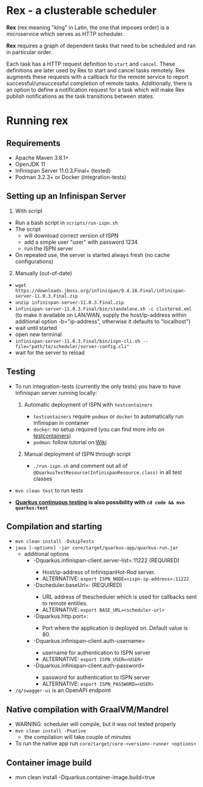 # Rex - a clusterable scheduler
**Rex** (rex meaning "king" in Latin, the one that imposes order) is a microservice which serves as HTTP scheduler. 

**Rex** requires a graph of dependent tasks that need to be scheduled and ran in particular order. 

Each task has a HTTP request definition to `start` and `cancel`. These definitions are later used by Rex to start and 
cancel tasks remotely. Rex augments these requests with a callback for the remote service to report 
successful/unsuccessful completion of remote tasks. Additionally, there is an option to define a notification request 
for a task which will make Rex publish notifications as the task transitions between states.



# Running rex

## Requirements
- Apache Maven 3.8.1+
- OpenJDK 11
- Infinispan Server 11.0.3.Final+ (tested)
- Podman 3.2.3+ or Docker (integration-tests)

## Setting up an Infinispan Server
1. With script
- Run a bash script in `scripts/run-ispn.sh`
- The script 
  - will download correct version of ISPN
  - add a simple user "user" with password 1234 
  - run the ISPN server
- On repeated use, the server is started always fresh (no cache configurations) 
2. Manually (out-of-date)
- `wget https://downloads.jboss.org/infinispan/9.4.16.Final/infinispan-server-11.0.3.Final.zip`
- `unzip infinispan-server-11.0.3.Final.zip`
- `infinispan-server-11.0.3.Final/bin/standalone.sh -c clustered.xml` 
      (to make it available on LAN/WAN, supply the host/ip-address within additional option -b="ip-address", 
      otherwise it defaults to "localhost")
- wait until started
- open new terminal
- `infinispan-server-11.0.3.Final/bin/ispn-cli.sh --file="path/to/scheduler/server-config.cli"`
- wait for the server to reload

## Testing
- To run integration-tests (currently the only tests) you have to have Infinispan server running locally:
  1. Automatic deployment of ISPN with `testcontainers`
     - `testcontainers` require `podman` or `docker` to automatically run Infinispan in container
     - `docker`: no setup required (you can find more info on
     [testcontainers](https://www.testcontainers.org/supported_docker_environment/))
     - `podman`: follow tutorial on [Wiki](https://github.com/project-ncl/rex/wiki/Podman-set-up)

  2. Manual deployment of ISPN through script 
     - `./run-ispn.sh` and comment out all of `@QuarkusTestResource(InfinispanResource.class)` in all test classes

- `mvn clean test` to run tests
- **[Quarkus continuous testing](https://quarkus.io/guides/continuous-testing) is also possibility with `cd code && mvn quarkus:test`**

## Compilation and starting
- `mvn clean install -DskipTests`
- `java [-options] -jar core/target/quarkus-app/quarkus-run.jar`
    * additional options
       * -Dquarkus.infinispan-client.server-list=<ispn-ip-address>:11222 (REQUIRED) 
         * Host/ip-address of InfinispanHot-Rod server.
         * ALTERNATIVE: `export ISPN_NODE=<ispn-ip-address>:11222`
       * -Dscheduler.baseUrl=<scheduler-url>: (REQUIRED)
         * URL address of thescheduler which is used for callbacks sent to remote entities.
         * ALTERNATIVE: `export BASE_URL=<scheduler-url>`
       * -Dquarkus.http.port=<port>:
         * Port where the application is deployed on. Default value is 80.
       * -Dquarkus.infinispan-client.auth-username=<USER>
         * username for authentication to ISPN server
         * ALTERNATIVE: `export ISPN_USER=<USER>`
       * -Dquarkus.infinispan-client.auth-password=<PASSWORD>
         * password for authentication to ISPN server
         * ALTERNATIVE: `export ISPN_PASSWORD=<USER>`
- `/q/swagger-ui` is an OpenAPI endpoint

## Native compilation with GraalVM/Mandrel
- WARNING: scheduler will compile, but it was not tested properly
- `mvn clean install -Pnative` 
  - the compilation will take couple of minutes
- To run the native app run `core/target/core-<version>-runner <options>`

## Container image build
- mvn clean install -Dquarkus.container-image.build=true